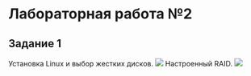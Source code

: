 # Лабораторная работа №2
 ## Задание 1
Установка Linux и выбор жестких дисков.
![](https://github.com/BorroGG/OS/blob/master/lab2/screens/1.png)
Настроенный RAID.
![](https://github.com/BorroGG/OS/blob/master/lab2/screens/4.png)
